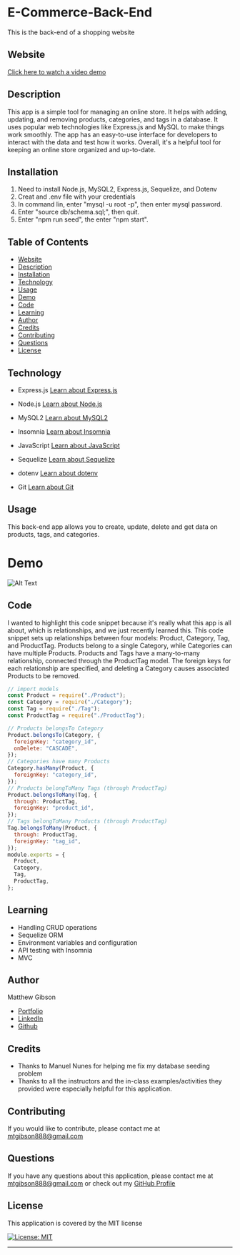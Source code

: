 # E-Commerce-Back-End

This is the back-end of a shopping website

## Website

[Click here to watch a video demo](https://drive.google.com/file/d/1Fvk_3knhg5utdPcn7OCdCTom6Aj0RylA/view)

## Description

This app is a simple tool for managing an online store. It helps with adding, updating, and removing products, categories, and tags in a database. It uses popular web technologies like Express.js and MySQL to make things work smoothly. The app has an easy-to-use interface for developers to interact with the data and test how it works. Overall, it's a helpful tool for keeping an online store organized and up-to-date.

## Installation

1. Need to install Node.js, MySQL2, Express.js, Sequelize, and Dotenv
2. Creat and .env file with your credentials
3. In command lin, enter "mysql -u root -p", then enter mysql password.
4. Enter "source db/schema.sql;", then quit.
5. Enter "npm run seed", the enter "npm start".

## Table of Contents

- [Website](#website)
- [Description](#description)
- [Installation](#installation)
- [Technology](#technology)
- [Usage](#usage)
- [Demo](#demo)
- [Code](#code)
- [Learning](#learning)
- [Author](#author)
- [Credits](#credits)
- [Contributing](#Contributing)
- [Questions](#questions)
- [License](#license)

## Technology

- Express.js
  [Learn about Express.js](https://expressjs.com/)

- Node.js
  [Learn about Node.js](https://nodejs.org/en)

- MySQL2
  [Learn about MySQL2](https://www.npmjs.com/package/mysql2)

- Insomnia
  [Learn about Insomnia](https://insomnia.rest/)

- JavaScript
  [Learn about JavaScript](https://developer.mozilla.org/en-US/docs/Web/JavaScript)

- Sequelize
  [Learn about Sequelize](https://sequelize.org/)

- dotenv
  [Learn about dotenv](https://www.npmjs.com/package/dotenv)

- Git
  [Learn about Git](https://git-scm.com/)

## Usage

This back-end app allows you to create, update, delete and get data on products, tags, and categories.

# Demo

![Alt Text](/images/2023-04-28%2020.02.35.gif)

## Code

I wanted to highlight this code snippet because it's really what this app is all about, which is relationships, and we just recently learned this. This code snippet sets up relationships between four models: Product, Category, Tag, and ProductTag. Products belong to a single Category, while Categories can have multiple Products. Products and Tags have a many-to-many relationship, connected through the ProductTag model. The foreign keys for each relationship are specified, and deleting a Category causes associated Products to be removed.

```JavaScript
// import models
const Product = require("./Product");
const Category = require("./Category");
const Tag = require("./Tag");
const ProductTag = require("./ProductTag");

// Products belongsTo Category
Product.belongsTo(Category, {
  foreignKey: "category_id",
  onDelete: "CASCADE",
});
// Categories have many Products
Category.hasMany(Product, {
  foreignKey: "category_id",
});
// Products belongToMany Tags (through ProductTag)
Product.belongsToMany(Tag, {
  through: ProductTag,
  foreignKey: "product_id",
});
// Tags belongToMany Products (through ProductTag)
Tag.belongsToMany(Product, {
  through: ProductTag,
  foreignKey: "tag_id",
});
module.exports = {
  Product,
  Category,
  Tag,
  ProductTag,
};


```

## Learning

- Handling CRUD operations
- Sequelize ORM
- Environment variables and configuration
- API testing with Insomnia
- MVC

## Author

Matthew Gibson

- [Portfolio](https://github.com/ohSweetWampum)
- [LinkedIn](https://www.linkedin.com/in/matthew-gibson-6b9b12237/)
- [Github](https://github.com/ohSweetWampum)

## Credits

- Thanks to Manuel Nunes for helping me fix my database seeding problem
- Thanks to all the instructors and the in-class examples/activities they provided were especially helpful for this application.

## Contributing

If you would like to contribute, please contact me at [mtgibson888@gmail.com](mailto:mtgibson888@gmail.com)

## Questions

If you have any questions about this application, please contact me at [mtgibson888@gmail.com](mailto:mtgibson888@gmail.com) or check out my [GitHub Profile](https://github.com/ohSweetWampum)

## License

This application is covered by the MIT license

[![License: MIT](https://img.shields.io/badge/License-MIT-yellow.svg)](https://opensource.org/licenses/MIT)

---

```

```
